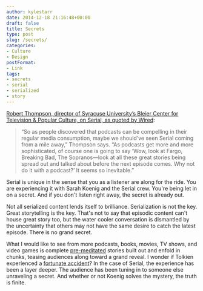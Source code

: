 ```yaml
---
author: kylestarr
date: 2014-12-18 21:16:48+00:00
draft: false
title: Secrets
type: post
slug: /secrets/
categories:
- Culture
- Design
postFormat:
- Link
tags:
- secrets
- serial
- serialized
- story
---
```


[Robert Thompson, director of Syracuse University’s Bleier Center for Television & Popular Culture, on Serial, as quoted by Wired](http://www.wired.com/2014/12/serial-effect-on-podcasting/):

> “So as people discovered that podcasts can be compelling in their regular media consumption, maybe we should’ve seen Serial coming from a mile away,” Thompson says. “As podcasts get more and more sophisticated, of course one is going to say ‘Wow, look at Fargo, Breaking Bad, The Sopranos—look at all these great stories being spread out and talked about before the next episode comes. Why not do it with a podcast?’ It seems so inevitable.”

Serial is unique in the sense that you as a listener are along for the ride. You are experiencing it with Sarah Koenig and the Serial crew. You're being let in on a secret. And if you don't listen right away, the secret is already out.

Not all serialized content lends itself to brilliance. Serialization is not the key. Great storytelling is the key. That's not to say that episodic content can't house great story too, but the water cooler conversation is dismantled by the uncertainty that others may not have the same desire to catch the latest episode. There is no grand secret.

What I would like to see from more podcasts, books, movies, TV shows, and video games is complete [pre-meditated](/2014/12/03/water-coolers-spoilers-and-serial/) stories built out and enfold in chunks, teasing audiences along toward a grand reveal. I wonder if Tolkien experienced a [fortunate accident](http://en.wikipedia.org/wiki/The_Lord_of_the_Rings#Publication_history)? In the case of Serial, the experience has been a layer deeper. The audience has been tuning in to someone else unraveling a secret. And whether or not Koenig solves the mystery, the truth is finite.
